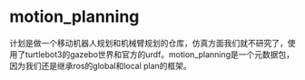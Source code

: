 # motion_planning 
计划是做一个移动机器人规划和机械臂规划的仓库，仿真方面我们就不研究了，使用了turtlebot3的gazebo世界和官方的urdf。motion_planning是一个元数据包，因为我们还是继承ros的global和local plan的框架。

